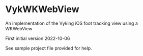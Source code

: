 # VykWKWebView

An implementation of the Vyking iOS foot tracking view using a WKWebView

First initial version 2022-10-06

See sample project file provided for help.




